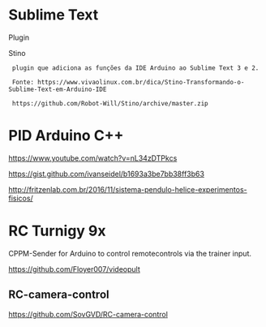 # Sublime Text
  Plugin
    
   Stino
   
     plugin que adiciona as funções da IDE Arduino ao Sublime Text 3 e 2.
     
     Fonte: https://www.vivaolinux.com.br/dica/Stino-Transformando-o-Sublime-Text-em-Arduino-IDE
     
     https://github.com/Robot-Will/Stino/archive/master.zip

# PID Arduino C++

https://www.youtube.com/watch?v=nL34zDTPkcs

https://gist.github.com/ivanseidel/b1693a3be7bb38ff3b63

http://fritzenlab.com.br/2016/11/sistema-pendulo-helice-experimentos-fisicos/


# RC Turnigy 9x

CPPM-Sender for Arduino to control remotecontrols via the trainer input.

https://github.com/Floyer007/videopult

## RC-camera-control

https://github.com/SovGVD/RC-camera-control
